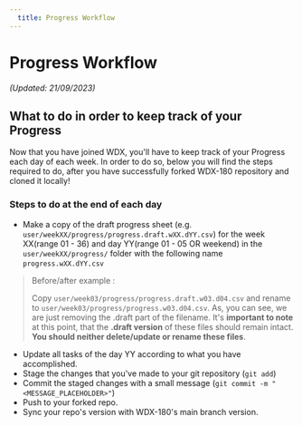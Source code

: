 ```yaml
---
  title: Progress Workflow
---
```


# Progress Workflow

_(Updated: 21/09/2023)_

  ## What to do in order to keep track of your Progress

  Now that you have joined WDX, you'll have to keep track of your Progress each day of each week. In order to do so, below you will find the steps required to do, after you have successfully forked WDX-180 repository and cloned it locally!

  ### Steps to do at the end of each day

  - Make a copy of the draft progress sheet (e.g. `user/weekXX/progress/progress.draft.wXX.dYY.csv`) for the week XX(range 01 - 36) and day YY(range 01 - 05 OR weekend)  in the `user/weekXX/progress/` folder with the following name `progress.wXX.dYY.csv`
  > Before/after example : 
  >
  > Copy `user/week03/progress/progress.draft.w03.d04.csv` and rename to  `user/week03/progress/progress.w03.d04.csv`.
  > As, you can see, we are just removing the .draft part of the filename. It's **important to note** at this point, that the **.draft version** of these files should remain intact. **You should neither delete/update or rename these files**.
  - Update all tasks of the day YY according to what you have accomplished.
  - Stage the changes that you've made to your git repository (`git add`)
  - Commit the staged changes with a small message (`git commit -m "<MESSAGE_PLACEHOLDER>"`)
  - Push to your forked repo.
  - Sync your repo's version with WDX-180's main branch version.
